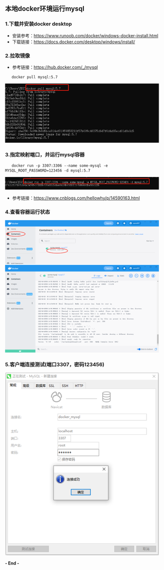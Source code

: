 ## 本地docker环境运行mysql

### 1.下载并安装docker desktop
* 安装参考：https://www.runoob.com/docker/windows-docker-install.html
* 下载链接：https://docs.docker.com/desktop/windows/install/

### 2.拉取镜像
* 参考链接：https://hub.docker.com/_/mysql
```
   docker pull mysql:5.7
```
![img.png](img.png)

### 3.指定映射端口，并运行mysql容器
```
   docker run -p 3307:3306 --name some-mysql -e MYSQL_ROOT_PASSWORD=123456 -d mysql:5.7
```
![img_1.png](img_1.png)
* 参考链接：https://www.cnblogs.com/hellowhy/p/14590163.html

### 4.查看容器运行状态
![img_2.png](img_2.png)
![img_3.png](img_3.png)
### 5.客户端连接测试(端口3307，密码123456)
![img_4.png](img_4.png)    

**- End -**
